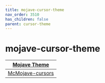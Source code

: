```yaml
---
title: mojave-cursor-theme
nav_order: 3510
has_children: false
parent: cursor-theme
---
```



# mojave-cursor-theme

| [Mojave Theme](https://samwhelp.github.io/note-about-theme/read/desktop-theme/themes/mojave-theme.html) |
| --- |
| [McMojave-cursors](https://github.com/vinceliuice/McMojave-cursors) |
